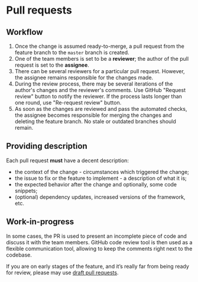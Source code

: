 # Pull requests

## Workflow

1. Once the change is assumed ready-to-merge, a pull request from the feature branch to the `master` branch is created.
2. One of the team members is set to be a **reviewer**; the author of the pull request is set to the **assignee**.
3. There can be several reviewers for a particular pull request. However, the assignee remains responsible for the changes made.
4. During the review process, there may be several iterations of the author's changes and the reviewer's comments. Use GitHub "Request review" button to notify the reviewer. If the process lasts longer than one round, use "Re-request review" button.
5. As soon as the changes are reviewed and pass the automated checks, the assignee becomes responsible for merging the changes and deleting the feature branch. No stale or outdated branches should remain.

## Providing description

Each pull request **must** have a decent description:

- the context of the change - circumstances which triggered the change;
- the issue to fix or the feature to implement - a description of what it is;
- the expected behavior after the change and optionally, some code snippets;
- (optional) dependency updates, increased versions of the framework, etc.

## Work-in-progress

In some cases, the PR is used to present an incomplete piece of code and discuss it with the team members. GitHub code review tool is then used as a flexible communication tool, allowing to keep the comments right next to the codebase.

If you are on early stages of the feature, and it’s really far from being ready for review, please may use [draft pull requests](https://github.blog/2019-02-14-introducing-draft-pull-requests/).
